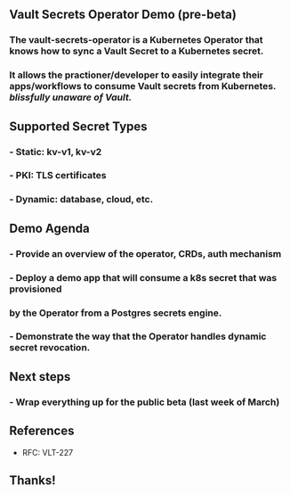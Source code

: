 ## Vault Secrets Operator Demo (pre-beta)

### The vault-secrets-operator is a Kubernetes Operator that knows how to sync a Vault Secret to a Kubernetes secret.

### It allows the practioner/developer to easily integrate their apps/workflows to consume Vault secrets from Kubernetes. *blissfully unaware of Vault.*

## Supported Secret Types

### - Static: kv-v1, kv-v2
### - PKI: TLS certificates
### - Dynamic: database, cloud, etc.

## Demo Agenda

### - Provide an overview of the operator, CRDs, auth mechanism
### - Deploy a demo app that will consume a k8s secret that was provisioned 
###   by the Operator from a Postgres secrets engine.
### - Demonstrate the way that the Operator handles dynamic secret revocation.

## Next steps

### - Wrap everything up for the public beta (last week of March)

## References

- RFC: VLT-227

## Thanks!
